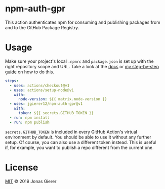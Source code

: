 # npm-auth-gpr

This action authenticates npm for consuming and publishing packages from and to
the GitHub Package Registry.

# Usage

Make sure your project's local `.npmrc` and `package.json` is set up with the
right repository scope and URL. Take a look at the
[docs](https://help.github.com/en/articles/configuring-npm-for-use-with-github-package-registry)
or
[my step-by-step guide](https://dev.to/jgierer12/how-to-publish-packages-to-the-github-package-repository-4bai)
on how to do this.

```yaml
steps:
  - uses: actions/checkout@v1
  - uses: actions/setup-node@v1
    with:
      node-version: ${{ matrix.node-version }}
  - uses: jgierer12/npm-auth-gpr@v1
    with:
      token: ${{ secrets.GITHUB_TOKEN }}
  - run: npm install
  - run: npm publish
```

`secrets.GITHUB_TOKEN` is included in every GitHub Action's virtual environment
by default. You should be able to use it without any further setup. Of course,
you can also use a different token instead. This is useful if, for example, you
want to publish a repo different from the current one.

# License

[MIT](LICENSE) &copy; 2019 Jonas Gierer
